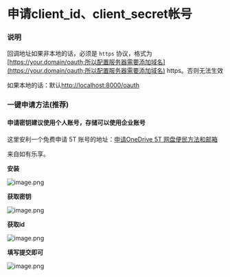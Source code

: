 # 申请client\_id、client\_secret帐号

### 说明

回调地址如果非本地的话，必须是 `https` 协议，格式为[https://your.domain/oauth;所以配置服务器需要添加域名](https://your.domain/oauth;所以配置服务器需要添加域名) https。否则无法生效

如果本地的话：默认[http://localhost:8000/oauth](http://localhost:8000/oauth)

### 一键申请方法\(推荐\)

#### 申请密钥建议使用个人账号，存储可以使用企业账号

这里安利一个免费申请 5T 账号的地址：[申请OneDrive 5T 网盘便民方法和邮箱](https://51.ruyo.net/8263.html)

来自如有乐享。

**安装**

![image.png](https://i.loli.net/2018/10/27/5bd46f7f160a6.png)

**获取密钥**

![image.png](https://i.loli.net/2018/10/27/5bd47070cd1b0.png)

**获取id**

![image.png](https://i.loli.net/2018/10/27/5bd470721f1a3.png)

**填写提交即可**

![image.png](https://i.loli.net/2018/10/27/5bd470719602a.png)

